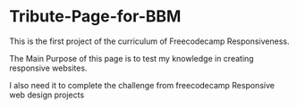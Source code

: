 # Tribute-Page-for-BBM
This is the first project of the curriculum of Freecodecamp Responsiveness.


The Main Purpose of this page is to test my knowledge in creating responsive websites.

I also need it to complete the challenge from freecodecamp Responsive web design projects
